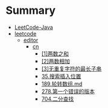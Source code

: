 # Summary

* [LeetCode-Java](README.md)
* [leetcode](leetcode/README.md)
    * [editor](leetcode/editor/README.md)
        * [cn](leetcode/editor/cn/README.md)
            * [[1]两数之和](leetcode/editor/cn//[1]两数之和.md)
            * [[2]两数相加](leetcode/editor/cn//[2]两数相加.md)
            * [[3]无重复字符的最长子串](leetcode/editor/cn//[3]无重复字符的最长子串.md)
            * [35.搜索插入位置](leetcode/editor/cn/35.搜索插入位置.md)
            * [189.轮转数组.md](leetcode/editor/cn/189.轮转数组.md) 
            * [278.第一个错误的版本](leetcode/editor/cn/278.第一个错误的版本.md)
            * [704.二分查找](leetcode/editor/cn/704.二分查找.md)            

